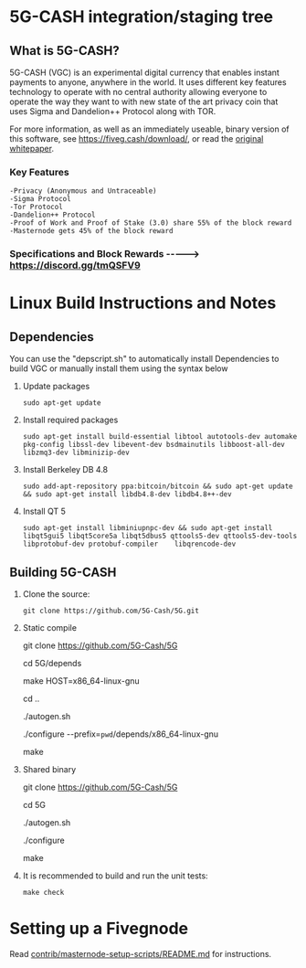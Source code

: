 5G-CASH integration/staging tree
===========================

What is 5G-CASH?
----------------
5G-CASH (VGC) is an experimental digital currency that enables instant payments to
anyone, anywhere in the world. It uses different key features technology to operate
with no central authority allowing everyone to operate the way they want to with new 
state of the art privacy coin that uses Sigma and Dandelion++ Protocol along with TOR.

For more information, as well as an immediately useable, binary version of
this software, see https://fiveg.cash/download/, or read the
[original whitepaper](https://fiveg.cash/5g-cash.pdf).



### Key Features
    -Privacy (Anonymous and Untraceable)
    -Sigma Protocol 
    -Tor Protocol
    -Dandelion++ Protocol
    -Proof of Work and Proof of Stake (3.0) share 55% of the block reward
    -Masternode gets 45% of the block reward

### Specifications and Block Rewards -----> https://discord.gg/tmQSFV9


Linux Build Instructions and Notes
==================================

Dependencies
----------------------
You can use the "depscript.sh" to automatically install Dependencies to build VGC or manually install them using the syntax below

1.  Update packages

        sudo apt-get update

2.  Install required packages
        
        sudo apt-get install build-essential libtool autotools-dev automake pkg-config libssl-dev libevent-dev bsdmainutils libboost-all-dev libzmq3-dev libminizip-dev

3.  Install Berkeley DB 4.8

        sudo add-apt-repository ppa:bitcoin/bitcoin && sudo apt-get update && sudo apt-get install libdb4.8-dev libdb4.8++-dev
4.  Install QT 5

        
        sudo apt-get install libminiupnpc-dev && sudo apt-get install libqt5gui5 libqt5core5a libqt5dbus5 qttools5-dev qttools5-dev-tools libprotobuf-dev protobuf-compiler    libqrencode-dev
        
        

Building 5G-CASH
----------------------
1.  Clone the source:

        git clone https://github.com/5G-Cash/5G.git

2. Static compile

    git clone https://github.com/5G-Cash/5G
    
    cd 5G/depends
    
    make HOST=x86_64-linux-gnu
    
    cd ..
    
    ./autogen.sh
    
    ./configure --prefix=`pwd`/depends/x86_64-linux-gnu
    
    make


3. Shared binary

    git clone https://github.com/5G-Cash/5G
    
    cd 5G
    
    ./autogen.sh
    
    ./configure
    
    make
    
4.  It is recommended to build and run the unit tests:

        make check


Setting up a Fivegnode
==================================

Read [contrib/masternode-setup-scripts/README.md](contrib/masternode-setup-scripts/README.md) for instructions.
